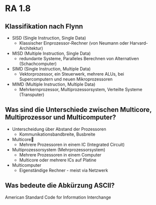 # RA 1.8

## Klassifikation nach Flynn
* SISD (Single Instruction, Single Data)
    * Klassischer Einprozessor-Rechner (von Neumann oder Harvard-Architektur)
* MISD (Multiple Instruction, Single Data)
    * redundante Systeme, Paralleles Berechnen von Alternativen (Schachcomputer)
* SIMD (Single Instruction, Multiple Data)
    * Vektorprozessor, ein Steuerwerk, mehrere ALUs, bei Supercomputern und neuen Mikroprozessoren
* MIMD (Multiple Instruction, Multiple Data)
    * Mehrkernprozessor, Multiprozessorsystem, Verteilte Systeme (Transputer)

## Was sind die Unterschiede zwischen Multicore, Multiprozessor und Multicomputer?
* Unterscheidung über Abstand der Prozessoren
    * Kommunikationsbandbreite, Busbreite
* Multicore
    * Mehrere Prozessoren in einem IC (Integrated Circuit)
* Multiprozessorsystem (Mehrprozessorsystem)
    * Mehrere Prozessoren in einem Computer
    * Multicore oder mehrere ICs auf Platine
* Multicomputer
    * Eigenständige Rechner - meist via Netzwerk

## Was bedeute die Abkürzung ASCII?
American Standard Code for Information Interchange

